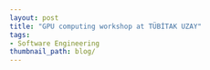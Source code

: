 ```yaml
---
layout: post
title: "GPU computing workshop at TÜBİTAK UZAY"
tags:
- Software Engineering
thumbnail_path: blog/
---
```

